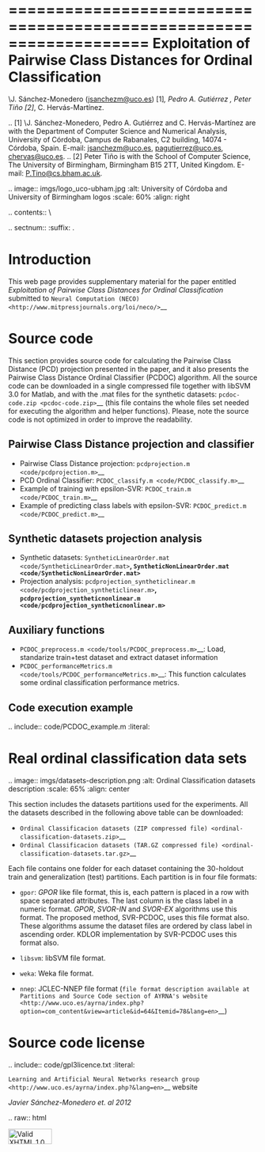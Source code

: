 ===================================================================
Exploitation of Pairwise Class Distances for Ordinal Classification
===================================================================

\J. Sánchez-Monedero (jsanchezm@uco.es) [1]_, Pedro A. Gutiérrez , Peter Tiño [2]_, C. Hervás-Martínez. 

.. [1] \J. Sánchez-Monedero, Pedro A. Gutiérrez and C. Hervás-Martínez are with the Department of Computer Science and Numerical Analysis, University of Córdoba, Campus de Rabanales, C2 building, 14074 - Córdoba, Spain. E-mail: jsanchezm@uco.es, pagutierrez@uco.es, chervas@uco.es.
.. [2] Peter Tiño is with the School of Computer Science, The University of Birmingham, Birmingham B15 2TT, United Kingdom. E-mail: P.Tino@cs.bham.ac.uk.

.. image:: imgs/logo_uco-ubham.jpg
   :alt: University of Córdoba and University of Birmingham logos
   :scale: 60%
   :align: right

.. contents:: \

.. sectnum:: 
   :suffix: .

Introduction
============

This web page provides supplementary material for the paper entitled *Exploitation of Pairwise Class Distances for Ordinal Classification* submitted to `Neural Computation (NECO) <http://www.mitpressjournals.org/loi/neco/>`__

Source code
===========

This section provides source code for calculating the Pairwise Class Distance (PCD) projection presented in the paper, and it also presents the Pairwise Class Distance Ordinal Classifier (PCDOC) algorithm. All the source code can be downloaded in a single compressed file together with libSVM 3.0 for Matlab, and with the .mat files for the synthetic datasets: `pcdoc-code.zip <pcdoc-code.zip>`__ (this file contains the whole files set needed for executing the algorithm and helper functions). Please, note the source code is not optimized in order to improve the readability. 

Pairwise Class Distance projection and classifier
-------------------------------------------------

- Pairwise Class Distance projection: `pcdprojection.m <code/pcdprojection.m>`__
- PCD Ordinal Classifier: `PCDOC_classify.m <code/PCDOC_classify.m>`__
- Example of training with epsilon-SVR: `PCDOC_train.m <code/PCDOC_train.m>`__
- Example of predicting class labels with epsilon-SVR: `PCDOC_predict.m <code/PCDOC_predict.m>`__

Synthetic datasets projection analysis
--------------------------------------

- Synthetic datasets: `SyntheticLinearOrder.mat <code/SyntheticLinearOrder.mat>`__, `SyntheticNonLinearOrder.mat <code/SyntheticNonLinearOrder.mat>`__
- Projection analysis: `pcdprojection_syntheticlinear.m <code/pcdprojection_syntheticlinear.m>`__, `pcdprojection_syntheticnonlinear.m <code/pcdprojection_syntheticnonlinear.m>`__

Auxiliary functions
-------------------

- `PCDOC_preprocess.m <code/tools/PCDOC_preprocess.m>`__: Load, standarize train+test dataset and extract dataset information
- `PCDOC_performanceMetrics.m <code/tools/PCDOC_performanceMetrics.m>`__: This function calculates some ordinal classification performance metrics.

Code execution example
----------------------

.. include:: code/PCDOC_example.m
   :literal:


Real ordinal classification data sets
=====================================

.. image:: imgs/datasets-description.png
   :alt: Ordinal Classification datasets description
   :scale: 65%
   :align: center

This section includes the datasets partitions used for the experiments. All the datasets described in the following above table can be downloaded:

- `Ordinal Classificacion datasets (ZIP compressed file) <ordinal-classification-datasets.zip>`__
- `Ordinal Classificacion datasets (TAR.GZ compressed file) <ordinal-classification-datasets.tar.gz>`__

Each file contains one folder for each dataset containing the 30-holdout train and generalization (test) partitions. Each partition is in four file formats: 

- ``gpor``: *GPOR* like file format, this is, each pattern is placed in a row with space separated attributes. The last column is the class label in a numeric format. *GPOR*, *SVOR-IN* and *SVOR-EX* algorithms use this format. The proposed method, SVR-PCDOC, uses this file format also. These algorithms assume the dataset files are ordered by class label in ascending order. KDLOR implementation by SVR-PCDOC uses  this format also.

- ``libsvm``: libSVM file format.

- ``weka``: Weka file format.

- ``nnep``: JCLEC-NNEP file format (`file format description available at Partitions and Source Code section of AYRNA's website <http://www.uco.es/ayrna/index.php?option=com_content&view=article&id=64&Itemid=78&lang=en>`__)


Source code license 
===================

.. include:: code/gpl3licence.txt
   :literal:


`Learning and Artificial Neural Networks research group <http://www.uco.es/ayrna/index.php?&lang=en>`__ website

*Javier Sánchez-Monedero et. al 2012* 

.. raw:: html

 <p><a href="http://validator.w3.org/check?uri=referer"><img src="http://www.w3.org/Icons/valid-xhtml10" alt="Valid XHTML 1.0 Transitional" height="31" width="88" /></a></p>

